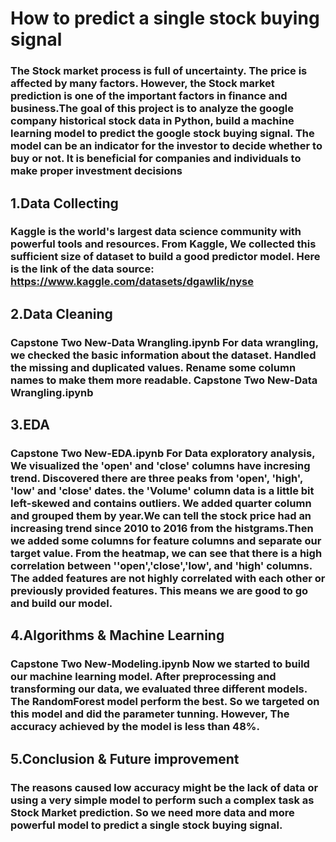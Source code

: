#                                                     How to predict a single stock buying signal 
### The Stock market process is full of uncertainty. The price is affected by many factors. However, the Stock market prediction is one of the important factors in finance and business.The goal of this project is to analyze the google company historical stock data in Python, build a machine learning model to predict the google stock buying signal. The model can be an indicator for the investor to decide whether to buy or not. It is beneficial for companies and individuals to make proper investment decisions
## 1.Data Collecting
### Kaggle is the world's largest data science community with powerful tools and resources. From Kaggle, We collected this sufficient size of dataset to build a good predictor model. Here is the link of the data source: https://www.kaggle.com/datasets/dgawlik/nyse
## 2.Data Cleaning
### Capstone Two New-Data Wrangling.ipynb For data wrangling, we checked the basic information about the dataset. Handled the missing and duplicated values. Rename some column names to make them more readable. Capstone Two New-Data Wrangling.ipynb
## 3.EDA
### Capstone Two New-EDA.ipynb  For Data exploratory analysis, We visualized the 'open' and 'close' columns have incresing trend. Discovered there are three peaks from 'open', 'high', 'low' and 'close' dates. the 'Volume' column data is a little bit left-skewed and contains outliers. We added quarter column and grouped them by year.We can tell the stock price had an increasing trend since 2010 to 2016 from the histgrams.Then we added some columns for feature columns and separate our target value. From the heatmap, we can see that there is a high correlation between ''open','close','low', and 'high' columns. The added features are not highly correlated with each other or previously provided features. This means we are good to go and build our model.
## 4.Algorithms & Machine Learning
### Capstone Two New-Modeling.ipynb  Now we started to build our machine learning model. After preprocessing and transforming our data, we evaluated three different models. The RandomForest model perform the best. So we targeted on this model and did the parameter tunning. However, The accuracy achieved by the model is less than 48%.
## 5.Conclusion & Future improvement
### The reasons caused low accuracy might be the lack of data or using a very simple model to perform such a complex task as Stock Market prediction. So we need more data and more powerful model to predict a single stock buying signal.
